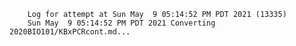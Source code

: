         Log for attempt at Sun May  9 05:14:52 PM PDT 2021 (13335)
        Sun May  9 05:14:52 PM PDT 2021 Converting 2020BIO101/KBxPCRcont.md...

